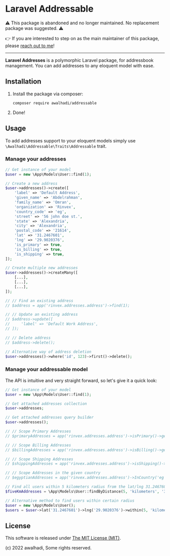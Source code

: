# Laravel Addressable

⚠️ This package is abandoned and no longer maintained. No replacement package was suggested. ⚠️

👉 If you are interested to step on as the main maintainer of this package, please [reach out to me](https://www.linkedin.com/in/a-awal-hadi/)!

---

**Laravel Addresses** is a polymorphic Laravel package, for addressbook management. You can add addresses to any eloquent model with ease.

<!-- [![Packagist](https://img.shields.io/packagist/v/rinvex/laravel-addresses.svg?label=Packagist&style=flat-square)](https://packagist.org/packages/rinvex/laravel-addresses)
[![Scrutinizer Code Quality](https://img.shields.io/scrutinizer/g/rinvex/laravel-addresses.svg?label=Scrutinizer&style=flat-square)](https://scrutinizer-ci.com/g/rinvex/laravel-addresses/)
[![Travis](https://img.shields.io/travis/rinvex/laravel-addresses.svg?label=TravisCI&style=flat-square)](https://travis-ci.org/rinvex/laravel-addresses)
[![StyleCI](https://styleci.io/repos/87485079/shield)](https://styleci.io/repos/87485079)
[![License](https://img.shields.io/packagist/l/rinvex/laravel-addresses.svg?label=License&style=flat-square)](https://github.com/rinvex/laravel-addresses/blob/develop/LICENSE) -->

## Installation

1. Install the package via composer:

    ```shell
    composer require awalhadi/addressable
    ```

<!-- 2. Publish resources (migrations and config files):

    ```shell
    php artisan rinvex:publish:addresses
    ```

3. Execute migrations via the following command:

    ```shell
    php artisan rinvex:migrate:addresses
    ``` -->

2. Done!

## Usage

To add addresses support to your eloquent models simply use `\Awalhadi\Addressable\Traits\Addressable` trait.

### Manage your addresses

```php
// Get instance of your model
$user = new \App\Models\User::find(1);

// Create a new address
$user->addresses()->create([
    'label' => 'Default Address',
    'given_name' => 'Abdelrahman',
    'family_name' => 'Omran',
    'organization' => 'Rinvex',
    'country_code' => 'eg',
    'street' => '56 john doe st.',
    'state' => 'Alexandria',
    'city' => 'Alexandria',
    'postal_code' => '21614',
    'lat' => '31.2467601',
    'lng' => '29.9020376',
    'is_primary' => true,
    'is_billing' => true,
    'is_shipping' => true,
]);

// Create multiple new addresses
$user->addresses()->createMany([
    [...],
    [...],
    [...],
]);

// // Find an existing address
// $address = app('rinvex.addresses.address')->find(1);

// // Update an existing address
// $address->update([
//     'label' => 'Default Work Address',
// ]);

// // Delete address
// $address->delete();

// Alternative way of address deletion
$user->addresses()->where('id', 123)->first()->delete();
```

### Manage your addressable model

The API is intuitive and very straight forward, so let's give it a quick look:

```php
// Get instance of your model
$user = new \App\Models\User::find(1);

// Get attached addresses collection
$user->addresses;

// Get attached addresses query builder
$user->addresses();

// // Scope Primary Addresses
// $primaryAddresses = app('rinvex.addresses.address')->isPrimary()->get();

// // Scope Billing Addresses
// $billingAddresses = app('rinvex.addresses.address')->isBilling()->get();

// // Scope Shipping Addresses
// $shippingAddresses = app('rinvex.addresses.address')->isShipping()->get();

// // Scope Addresses in the given country
// $egyptianAddresses = app('rinvex.addresses.address')->InCountry('eg')->get();

// Find all users within 5 kilometers radius from the lat/lng 31.2467601/29.9020376
$fiveKmAddresses = \App\Models\User::findByDistance(5, 'kilometers', '31.2467601', '29.9020376')->get();

// Alternative method to find users within certain radius
$user = new \App\Models\User();
$users = $user->lat('31.2467601')->lng('29.9020376')->within(5, 'kilometers')->get();
```

<!-- ## Changelog

Refer to the [Changelog](CHANGELOG.md) for a full history of the project.

## Support

The following support channels are available at your fingertips:

-   [Chat on Slack](https://bit.ly/rinvex-slack)
-   [Help on Email](mailto:help@rinvex.com)
-   [Follow on Twitter](https://twitter.com/rinvex)

## Contributing & Protocols

Thank you for considering contributing to this project! The contribution guide can be found in [CONTRIBUTING.md](CONTRIBUTING.md).

Bug reports, feature requests, and pull requests are very welcome.

-   [Versioning](CONTRIBUTING.md#versioning)
-   [Pull Requests](CONTRIBUTING.md#pull-requests)
-   [Coding Standards](CONTRIBUTING.md#coding-standards)
-   [Feature Requests](CONTRIBUTING.md#feature-requests)
-   [Git Flow](CONTRIBUTING.md#git-flow) -->

<!-- ## Security Vulnerabilities

If you discover a security vulnerability within this project, please send an e-mail to [help@rinvex.com](help@rinvex.com). All security vulnerabilities will be promptly addressed. -->

<!-- ## About Hadi

Hadi is a simple developer, specialized in integrated enterprise solutions for SMEs established in Alexandria, Egypt since June 2016. We believe that our drive The Value, The Reach, and The Impact is what differentiates us and unleash the endless possibilities of our philosophy through the power of software. We like to call it Innovation At The Speed Of Life. That’s how we do our share of advancing humanity. -->

## License

This software is released under [The MIT License (MIT)](LICENSE).

(c) 2022 awalhadi, Some rights reserved.
